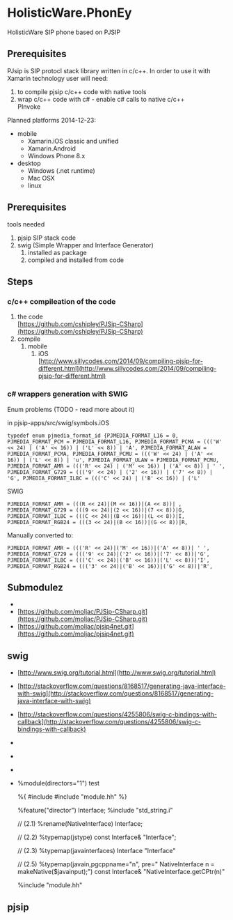 # HolisticWare.PhonEy

HolisticWare SIP phone based on PJSIP

## Prerequisites

PJsip is SIP protocl stack library written in c/c++. In order to use it with Xamarin technology
user will need:

1.	to compile pjsip c/c++ code with native tools
2.	wrap c/c++ code with c# - enable c# calls to native c/c++ 	
	PInvoke	

Planned platforms 2014-12-23:

*	mobile		
	*	Xamarin.iOS classic and unified		
	*	Xamarin.Android		
	*	Windows Phone 8.x	
*	desktop	
	*	Windows (.net runtime)
	*	Mac OSX
	* 	linux
	
## Prerequisites

tools needed

1.	pjsip SIP stack code		
2.	swig (Simple Wrapper and Interface Generator)	
	1.	installed as package		
	2.	compiled and installed from code		



## Steps	

### c/c++ compileation of the code

1.	the code		
	[https://github.com/cshipley/PJSip-CSharp](https://github.com/cshipley/PJSip-CSharp)
2.	compile 
	1.	mobile			
		1.	iOS 		
			[http://www.sillycodes.com/2014/09/compiling-pjsip-for-different.html](http://www.sillycodes.com/2014/09/compiling-pjsip-for-different.html)




### c# wrappers generation with SWIG


Enum problems (TODO - read more about it)

in pjsip-apps/src/swig/symbols.iOS

	typedef enum pjmedia_format_id {PJMEDIA_FORMAT_L16 = 0, PJMEDIA_FORMAT_PCM = PJMEDIA_FORMAT_L16, PJMEDIA_FORMAT_PCMA = ((('W' << 24) | ('A' << 16)) | ('L' << 8)) | 'A', PJMEDIA_FORMAT_ALAW = PJMEDIA_FORMAT_PCMA, PJMEDIA_FORMAT_PCMU = ((('W' << 24) | ('A' << 16)) | ('L' << 8)) | 'u', PJMEDIA_FORMAT_ULAW = PJMEDIA_FORMAT_PCMU, PJMEDIA_FORMAT_AMR = ((('R' << 24) | ('M' << 16)) | ('A' << 8)) | ' ', PJMEDIA_FORMAT_G729 = ((('9' << 24) | ('2' << 16)) | ('7' << 8)) | 'G', PJMEDIA_FORMAT_ILBC = ((('C' << 24) | ('B' << 16)) | ('L' 

SWIG

	PJMEDIA_FORMAT_AMR = (((R << 24)|(M << 16))|(A << 8))| ,
	PJMEDIA_FORMAT_G729 = (((9 << 24)|(2 << 16))|(7 << 8))|G,
	PJMEDIA_FORMAT_ILBC = (((C << 24)|(B << 16))|(L << 8))|I,
	PJMEDIA_FORMAT_RGB24 = (((3 << 24)|(B << 16))|(G << 8))|R,

Manually converted to:

	PJMEDIA_FORMAT_AMR = ((('R' << 24)|('M' << 16))|('A' << 8))| ' ',
	PJMEDIA_FORMAT_G729 = ((('9' << 24)|('2' << 16))|('7' << 8))|'G',
	PJMEDIA_FORMAT_ILBC = ((('C' << 24)|('B' << 16))|('L' << 8))|'I',
	PJMEDIA_FORMAT_RGB24 = ((('3' << 24)|('B' << 16))|('G' << 8))|'R',

## Submodulez

*	[]()
*	[https://github.com/moljac/PJSip-CSharp.git](https://github.com/moljac/PJSip-CSharp.git)
*	[https://github.com/moljac/pjsip4net.git](https://github.com/moljac/pjsip4net.git)



## swig

*	[http://www.swig.org/tutorial.html](http://www.swig.org/tutorial.html)
*	[http://stackoverflow.com/questions/8168517/generating-java-interface-with-swig](http://stackoverflow.com/questions/8168517/generating-java-interface-with-swig)
*	[http://stackoverflow.com/questions/4255806/swig-c-bindings-with-callback](http://stackoverflow.com/questions/4255806/swig-c-bindings-with-callback)
*	[]()
*	[]()
*	[]()
*	[]()



	%module(directors="1") test

	%{
	#include <iostream>
	#include "module.hh"
	%}

	%feature("director") Interface;
	%include "std_string.i"

	// (2.1)
	%rename(NativeInterface) Interface; 

	// (2.2)
	%typemap(jstype) const Interface& "Interface";

	// (2.3)
	%typemap(javainterfaces) Interface "Interface"

	// (2.5)
	%typemap(javain,pgcppname="n",
			 pre="    NativeInterface n = makeNative($javainput);")
			const Interface&  "NativeInterface.getCPtr(n)"

	%include "module.hh"


## pjsip



